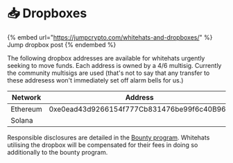 # 📥 Dropboxes

{% embed url="https://jumpcrypto.com/whitehats-and-dropboxes/" %}
Jump dropbox post
{% endembed %}

The following dropbox addresses are available for whitehats urgently seeking to move funds. Each address is owned by a 4/6 multisig. Currently the community multisigs are used (that's not to say that any transfer to these addresess won't immediately set off alarm bells for us.)

| Network  | Address                                    |
| -------- | ------------------------------------------ |
| Ethereum | 0xe0ead43d9266154f777Cb831476be99f6c40B96d |
| Solana   |                                            |

Responsible disclosures are detailed in the [Bounty program](bounty-program.md). Whitehats utilising the dropbox will be compensated for their fees in doing so additionally to the bounty program.
